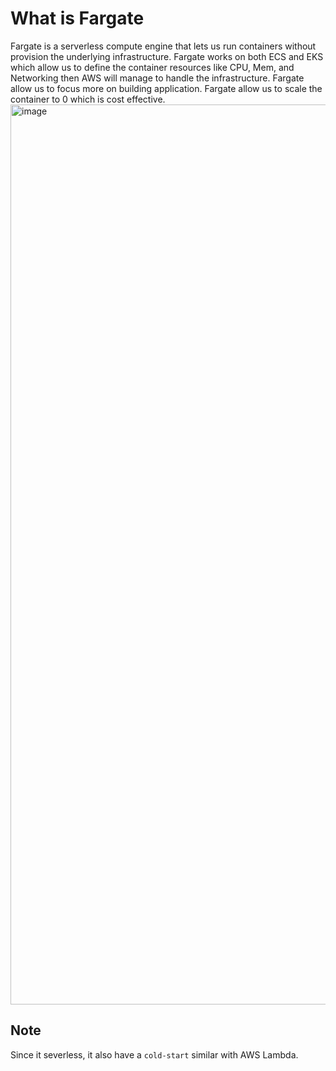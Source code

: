 # What is Fargate
Fargate is a serverless compute engine that lets us run containers without provision the underlying infrastructure. Fargate works on both ECS and EKS which allow us to define the container resources like CPU, Mem, and Networking then AWS will manage to handle the infrastructure. Fargate allow us to focus more on building application. Fargate allow us to scale the container to 0 which is cost effective.
<img width="1440" alt="image" src="https://github.com/user-attachments/assets/93d27de2-b3c3-4f91-9ba7-4262bf541fb9" />

## Note
Since it severless, it also have a `cold-start` similar with AWS Lambda.
